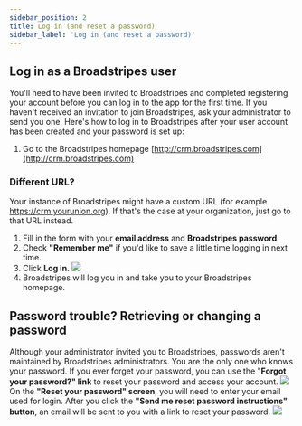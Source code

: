 ```yaml
---
sidebar_position: 2
title: Log in (and reset a password)
sidebar_label: 'Log in (and reset a password)'
---
```


## Log in as a Broadstripes user
You'll need to have been invited to Broadstripes and completed registering your account before you can log in to the app for the first time. If you haven't received an invitation to join Broadstripes, ask your administrator to send you one.
Here's how to log in to Broadstripes after your user account has been created and your password is set up:
1. Go to the Broadstripes homepage [http://crm.broadstripes.com](http://crm.broadstripes.com)
### Different URL?
Your instance of Broadstripes might have a custom URL (for example https://crm.yourunion.org). If that's the case at your organization, just go to that URL instead.
1. Fill in the form with your **email address** and **Broadstripes password**.
2. Check **"Remember me"** if you'd like to save a little time logging in next time.
3. Click **Log in.**
    ![](/img/getting-started/broadstripes-login-screen-2.png)
4. Broadstripes will log you in and take you to your Broadstripes homepage.
## Password trouble? Retrieving or changing a password
Although your administrator invited you to Broadstripes, passwords aren't maintained by Broadstripes administrators. You are the only one who knows your password.
If you ever forget your password, you can use the "**Forgot your password?" link** to reset your password and access your account.
![](/img/getting-started/broadstripes-login-screen-forgotpass.png)
On the **"Reset your password" screen**, you will need to enter your email used for login. After you click the **"Send me reset password instructions" button**, an email will be sent to you with a link to reset your password.
![](/img/getting-started/broadstripes-reset-screen.png)
